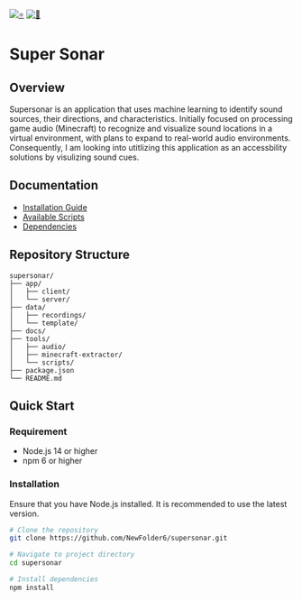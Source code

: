 <!-- markdownlint-disable first-line-h1 -->
<!-- markdownlint-disable html -->
<!-- markdownlint-disable no-duplicate-header -->

<p align="center">
  
[![⭐](https://img.shields.io/github/stars/NewFolder6/supersonar?style=flat&color=yellow)](https://github.com/NewFolder6/supersonar/stargazers)
[![📧](https://img.shields.io/badge/Contact-Email-red)](hotinyuk@gmail.com)

</p>

# Super Sonar

## Overview

Supersonar is an application that uses machine learning to identify sound sources, their directions, and characteristics. Initially focused on processing game audio (Minecraft) to recognize and visualize sound locations in a virtual environment, with plans to expand to real-world audio environments. Consequently, I am looking into utitlizing this application as an accessbility solutions by visulizing sound cues.

## Documentation

- [Installation Guide](docs/installation.md)
- [Available Scripts](docs/scripts.md)
- [Dependencies](docs/dependencies.md)

## Repository Structure

```plaintext
supersonar/
├── app/              
│   ├── client/        
│   └── server/
├── data/
│   ├── recordings/
│   └── template/   
├── docs/ 
├── tools/
│   ├── audio/
│   ├── minecraft-extractor/
│   └── scripts/            
├── package.json       
└── README.md          
```

## Quick Start

### Requirement

- Node.js 14 or higher
- npm 6 or higher

### Installation

Ensure that you have Node.js installed. It is recommended to use the latest version.

```bash
# Clone the repository 
git clone https://github.com/NewFolder6/supersonar.git

# Navigate to project directory
cd supersonar

# Install dependencies
npm install
```
